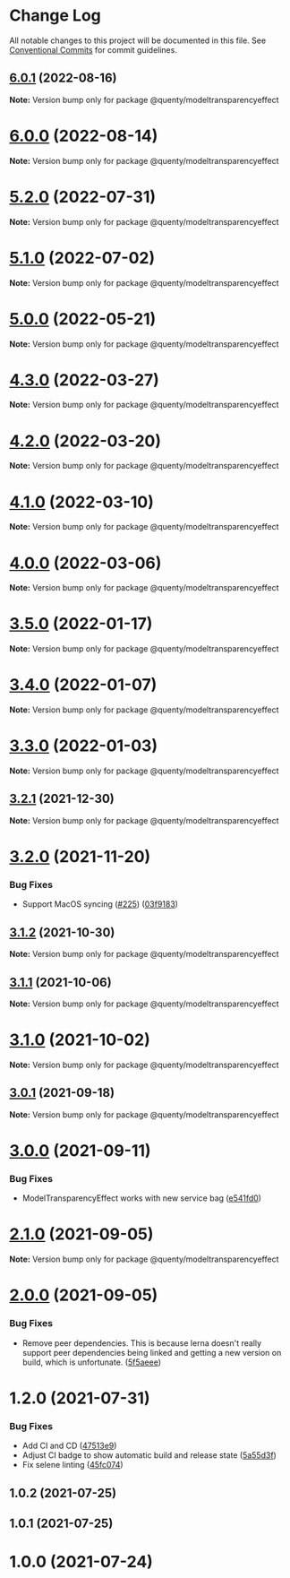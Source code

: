 # Change Log

All notable changes to this project will be documented in this file.
See [Conventional Commits](https://conventionalcommits.org) for commit guidelines.

## [6.0.1](https://github.com/Quenty/NevermoreEngine/compare/@quenty/modeltransparencyeffect@6.0.0...@quenty/modeltransparencyeffect@6.0.1) (2022-08-16)

**Note:** Version bump only for package @quenty/modeltransparencyeffect





# [6.0.0](https://github.com/Quenty/NevermoreEngine/compare/@quenty/modeltransparencyeffect@5.2.0...@quenty/modeltransparencyeffect@6.0.0) (2022-08-14)

**Note:** Version bump only for package @quenty/modeltransparencyeffect





# [5.2.0](https://github.com/Quenty/NevermoreEngine/compare/@quenty/modeltransparencyeffect@5.1.0...@quenty/modeltransparencyeffect@5.2.0) (2022-07-31)

**Note:** Version bump only for package @quenty/modeltransparencyeffect





# [5.1.0](https://github.com/Quenty/NevermoreEngine/compare/@quenty/modeltransparencyeffect@5.0.0...@quenty/modeltransparencyeffect@5.1.0) (2022-07-02)

**Note:** Version bump only for package @quenty/modeltransparencyeffect





# [5.0.0](https://github.com/Quenty/NevermoreEngine/compare/@quenty/modeltransparencyeffect@4.3.0...@quenty/modeltransparencyeffect@5.0.0) (2022-05-21)

**Note:** Version bump only for package @quenty/modeltransparencyeffect





# [4.3.0](https://github.com/Quenty/NevermoreEngine/compare/@quenty/modeltransparencyeffect@4.2.0...@quenty/modeltransparencyeffect@4.3.0) (2022-03-27)

**Note:** Version bump only for package @quenty/modeltransparencyeffect





# [4.2.0](https://github.com/Quenty/NevermoreEngine/compare/@quenty/modeltransparencyeffect@4.1.0...@quenty/modeltransparencyeffect@4.2.0) (2022-03-20)

**Note:** Version bump only for package @quenty/modeltransparencyeffect





# [4.1.0](https://github.com/Quenty/NevermoreEngine/compare/@quenty/modeltransparencyeffect@4.0.0...@quenty/modeltransparencyeffect@4.1.0) (2022-03-10)

**Note:** Version bump only for package @quenty/modeltransparencyeffect





# [4.0.0](https://github.com/Quenty/NevermoreEngine/compare/@quenty/modeltransparencyeffect@3.5.0...@quenty/modeltransparencyeffect@4.0.0) (2022-03-06)

**Note:** Version bump only for package @quenty/modeltransparencyeffect





# [3.5.0](https://github.com/Quenty/NevermoreEngine/compare/@quenty/modeltransparencyeffect@3.4.0...@quenty/modeltransparencyeffect@3.5.0) (2022-01-17)

**Note:** Version bump only for package @quenty/modeltransparencyeffect





# [3.4.0](https://github.com/Quenty/NevermoreEngine/compare/@quenty/modeltransparencyeffect@3.3.0...@quenty/modeltransparencyeffect@3.4.0) (2022-01-07)

**Note:** Version bump only for package @quenty/modeltransparencyeffect





# [3.3.0](https://github.com/Quenty/NevermoreEngine/compare/@quenty/modeltransparencyeffect@3.2.1...@quenty/modeltransparencyeffect@3.3.0) (2022-01-03)

**Note:** Version bump only for package @quenty/modeltransparencyeffect





## [3.2.1](https://github.com/Quenty/NevermoreEngine/compare/@quenty/modeltransparencyeffect@3.2.0...@quenty/modeltransparencyeffect@3.2.1) (2021-12-30)

**Note:** Version bump only for package @quenty/modeltransparencyeffect





# [3.2.0](https://github.com/Quenty/NevermoreEngine/compare/@quenty/modeltransparencyeffect@3.1.2...@quenty/modeltransparencyeffect@3.2.0) (2021-11-20)


### Bug Fixes

* Support MacOS syncing ([#225](https://github.com/Quenty/NevermoreEngine/issues/225)) ([03f9183](https://github.com/Quenty/NevermoreEngine/commit/03f918392c6a5bdd33f8a17c38de371d1e06c67a))





## [3.1.2](https://github.com/Quenty/NevermoreEngine/compare/@quenty/modeltransparencyeffect@3.1.1...@quenty/modeltransparencyeffect@3.1.2) (2021-10-30)

**Note:** Version bump only for package @quenty/modeltransparencyeffect





## [3.1.1](https://github.com/Quenty/NevermoreEngine/compare/@quenty/modeltransparencyeffect@3.1.0...@quenty/modeltransparencyeffect@3.1.1) (2021-10-06)

**Note:** Version bump only for package @quenty/modeltransparencyeffect





# [3.1.0](https://github.com/Quenty/NevermoreEngine/compare/@quenty/modeltransparencyeffect@3.0.1...@quenty/modeltransparencyeffect@3.1.0) (2021-10-02)

**Note:** Version bump only for package @quenty/modeltransparencyeffect





## [3.0.1](https://github.com/Quenty/NevermoreEngine/compare/@quenty/modeltransparencyeffect@3.0.0...@quenty/modeltransparencyeffect@3.0.1) (2021-09-18)

**Note:** Version bump only for package @quenty/modeltransparencyeffect





# [3.0.0](https://github.com/Quenty/NevermoreEngine/compare/@quenty/modeltransparencyeffect@2.1.0...@quenty/modeltransparencyeffect@3.0.0) (2021-09-11)


### Bug Fixes

* ModelTransparencyEffect works with new service bag ([e541fd0](https://github.com/Quenty/NevermoreEngine/commit/e541fd034d3a714156bc42d50baa4c7b1ee775b1))





# [2.1.0](https://github.com/Quenty/NevermoreEngine/compare/@quenty/modeltransparencyeffect@2.0.0...@quenty/modeltransparencyeffect@2.1.0) (2021-09-05)

**Note:** Version bump only for package @quenty/modeltransparencyeffect





# [2.0.0](https://github.com/Quenty/NevermoreEngine/compare/@quenty/modeltransparencyeffect@1.2.0...@quenty/modeltransparencyeffect@2.0.0) (2021-09-05)


### Bug Fixes

* Remove peer dependencies. This is because lerna doesn't really support peer dependencies being linked and getting a new version on build, which is unfortunate. ([5f5aeee](https://github.com/Quenty/NevermoreEngine/commit/5f5aeeea8de9975435309e53679f0ef7064f9dd0))





# 1.2.0 (2021-07-31)


### Bug Fixes

* Add CI and CD ([47513e9](https://github.com/Quenty/NevermoreEngine/commit/47513e9b568162707534af132396dd8756947dd3))
* Adjust CI badge to show automatic build and release state ([5a55d3f](https://github.com/Quenty/NevermoreEngine/commit/5a55d3f19bf8d66a760d67da9b56ed47fab74656))
* Fix selene linting ([45fc074](https://github.com/Quenty/NevermoreEngine/commit/45fc07489ee59127ac6582689f19a0e87c1e5b5a))



## 1.0.2 (2021-07-25)



## 1.0.1 (2021-07-25)



# 1.0.0 (2021-07-24)
